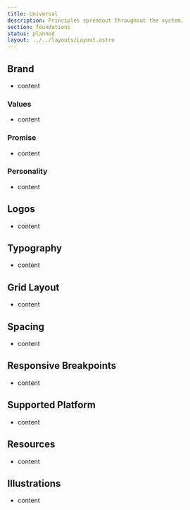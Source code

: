 ```yaml
---
title: Universal
description: Principles spreadout throughout the system.
section: foundations
status: planned
layout: ../../layouts/Layout.astro
---
```


  ## Brand

  - content

  ### Values

  - content

  ### Promise

  - content

  ### Personality

  - content

  ## Logos

  - content

  ## Typography

  - content

  ## Grid Layout

  - content

  ## Spacing

  - content

  ## Responsive Breakpoints

  - content

  ## Supported Platform

  - content

  ## Resources

  - content

  ## Illustrations

  - content
